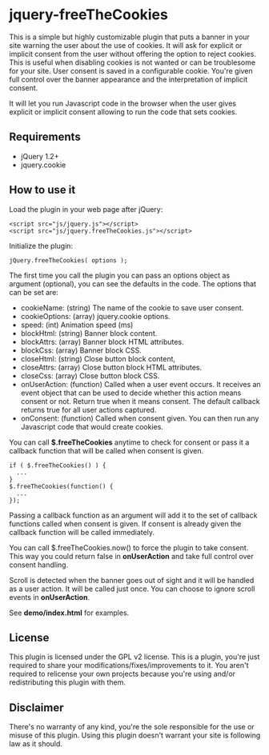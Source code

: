 jquery-freeTheCookies
=====================

This is a simple but highly customizable plugin that puts a banner in your site warning the user about the use of cookies. It will ask for explicit or implicit consent from the user without offering the option to reject cookies. This is useful when disabling cookies is not wanted or can be troublesome for your site. User consent is saved in a configurable cookie. You're given full control over the banner appearance and the interpretation of implicit consent.

It will let you run Javascript code in the browser when the user gives explicit or implicit consent allowing to run the code that sets cookies.

Requirements
------------

  + jQuery 1.2+
  + jquery.cookie

How to use it
-------------

Load the plugin in your web page after jQuery:
```
<script src="js/jquery.js"></script>
<script src="js/jquery.freeTheCookies.js"></script>
```

Initialize the plugin:
```
jQuery.freeTheCookies( options );
```

The first time you call the plugin you can pass an options object as argument (optional), you can see the defaults in the code. The options that can be set are:

  + cookieName: (string) The name of the cookie to save user consent.
  + cookieOptions: (array) jquery.cookie options.
  + speed: (int) Animation speed (ms)
  + blockHtml: (string) Banner block content.
  + blockAttrs: (array) Banner block HTML attributes.
  + blockCss: (array) Banner block CSS.
  + closeHtml: (string) Close button block content,
  + closeAttrs: (array) Close button block HTML attributes.
  + closeCss: (array) Close button block CSS.
  + onUserAction: (function) Called when a user event occurs. It receives an event object that can be used to decide whether this action means consent or not. Return true when it means consent. The default callback returns true for all user actions captured.
  + onConsent: (function) Called when consent given. You can then run any Javascript code that would create cookies.

You can call __$.freeTheCookies__ anytime to check for consent or pass it a callback function that will be called when consent is given.
```
if ( $.freeTheCookies() ) {
  ...
}
$.freeTheCookies(function() {
  ...
});
```

Passing a callback function as an argument will add it to the set of callback functions called when consent is given. If consent is already given the callback function will be called immediately.

You can call $.freeTheCookies.now() to force the plugin to take consent. This way you could return false in __onUserAction__ and take full control over consent handling.

Scroll is detected when the banner goes out of sight and it will be handled as a user action. It will be called just once. You can choose to ignore scroll events in __onUserAction__.

See __demo/index.html__ for examples.

License
-------

This plugin is licensed under the GPL v2 license. This is a plugin, you're just required to share your modifications/fixes/improvements to it. You aren't required to relicense your own projects because you're using and/or redistributing this plugin with them.

Disclaimer
----------

There's no warranty of any kind, you're the sole responsible for the use or misuse of this plugin. Using this plugin doesn't warrant your site is following law as it should.

